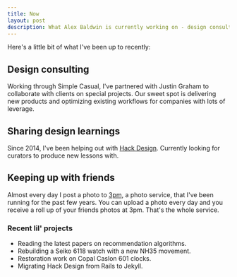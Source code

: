 ```yaml
---
title: Now
layout: post
description: What Alex Baldwin is currently working on - design consulting, sharing design learnings, and recent projects.
---
```


Here's a little bit of what I've been up to recently:

## Design consulting

Working through Simple Casual, I've partnered with Justin Graham to collaborate with clients on special projects. Our sweet spot is delivering new products and optimizing existing workflows for companies with lots of leverage.

## Sharing design learnings

Since 2014, I've been helping out with [Hack Design](https://hackdesign.org). Currently looking for curators to produce new lessons with.

## Keeping up with friends

Almost every day I post a photo to [3pm](https://three.pm), a photo service, that I've been running for the past few years. You can upload a photo every day and you receive a roll up of your friends photos at 3pm. That's the whole service.

### Recent lil' projects

- Reading the latest papers on recommendation algorithms.
- Rebuilding a Seiko 6118 watch with a new NH35 movement.
- Restoration work on Copal Caslon 601 clocks.
- Migrating Hack Design from Rails to Jekyll.
